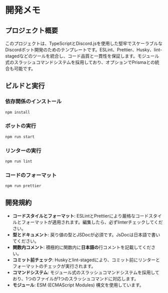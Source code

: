 # 開発メモ

## プロジェクト概要

このプロジェクトは、TypeScriptとDiscord.jsを使用した堅牢でスケーラブルなDiscordボット開発のためのテンプレートです。ESLint、Prettier、Husky、lint-stagedなどのツールを統合し、コード品質と一貫性を保証します。モジュール式のスラッシュコマンドシステムを採用しており、オプションでPrismaとの統合も可能です。

## ビルドと実行

### 依存関係のインストール

```bash
npm install
```

### ボットの実行

```bash
npm run start
```

### リンターの実行

```bash
npm run lint
```

### コードのフォーマット

```bash
npm run prettier
```

## 開発規約

- **コードスタイルとフォーマット**: ESLintとPrettierにより厳格なコードスタイルとフォーマットが適用されます。編集したら、必ずlinterチェックしてください。
- **型とドキュメント**: 戻り値の型とJSDocが必須です。JsDocは日本語で書いてください。
- **関数内コメント**: 積極的に関数内に**日本語の**行コメントを記載してください。
- **コミット前チェック**: Huskyとlint-stagedにより、コミット前にリンターとフォーマットのチェックが実行されます。
- **コマンドシステム**: モジュール式のスラッシュコマンドシステムを採用しており、1つのファイルが1つのスラッシュコマンドに対応します。
- **モジュール**: ESM (ECMAScript Modules) 構文を使用しています。
